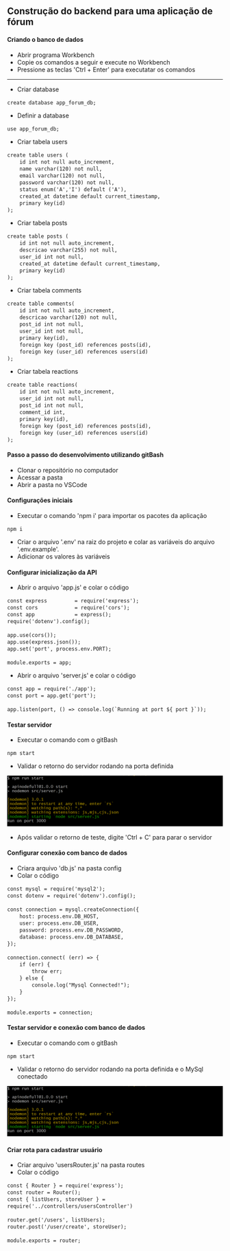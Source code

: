 ## Construção do backend para uma aplicação de fórum

#### Criando o banco de dados
* Abrir programa Workbench
* Copie os comandos a seguir e execute no Workbench
* Pressione as teclas 'Ctrl + Enter' para executatar os comandos
<hr>

* Criar database
```
create database app_forum_db;
```
* Definir a database
```
use app_forum_db;
```
* Criar tabela users
```
create table users (
	id int not null auto_increment,
    name varchar(120) not null,
    email varchar(120) not null,
    password varchar(120) not null,
    status enum('A','I') default ('A'),
    created_at datetime default current_timestamp,
    primary key(id)
);
```
* Criar tabela posts
```
create table posts (
    id int not null auto_increment,
    descricao varchar(255) not null,
    user_id int not null,
    created_at datetime default current_timestamp,
    primary key(id)
);
```
* Criar tabela comments
```
create table comments(
    id int not null auto_increment,
    descricao varchar(120) not null,
    post_id int not null,
    user_id int not null,
    primary key(id),
    foreign key (post_id) references posts(id),
    foreign key (user_id) references users(id)
);
```
* Criar tabela reactions
```
create table reactions(
	id int not null auto_increment,
    user_id int not null,
    post_id int not null,
    comment_id int,
    primary key(id),
    foreign key (post_id) references posts(id),
    foreign key (user_id) references users(id)
);
```

#### Passo a passo do desenvolvimento utilizando gitBash
* Clonar o repositório no computador
* Acessar a pasta
* Abrir a pasta no VSCode

#### Configurações iniciais
* Executar o comando 'npm i' para importar os pacotes da aplicação
```
npm i 
```

* Criar o arquivo '.env' na raiz do projeto e colar as variáveis do arquivo '.env.example'.
* Adicionar os valores às variáveis

#### Configurar inicialização da API
* Abrir o arquivo 'app.js' e colar o código
```
const express         = require('express');
const cors            = require('cors');
const app             = express();
require('dotenv').config();

app.use(cors());
app.use(express.json());
app.set('port', process.env.PORT);

module.exports = app;
```

* Abrir o arquivo 'server.js' e colar o código
```
const app = require('./app');
const port = app.get('port');

app.listen(port, () => console.log(`Running at port ${ port }`));
```
#### Testar servidor
* Executar o comando com o gitBash
```
npm start
```
* Validar o retorno do servidor rodando na porta definida

<img src="./assets/npm_start.png">


* Após validar o retorno de teste, digite 'Ctrl + C' para parar o servidor

#### Configurar conexão com banco de dados
* Criara arquivo 'db.js' na pasta config
* Colar o código
```
const mysql = require('mysql2');
const dotenv = require('dotenv').config();

const connection = mysql.createConnection({
    host: process.env.DB_HOST,
    user: process.env.DB_USER,
    password: process.env.DB_PASSWORD,
    database: process.env.DB_DATABASE,
});

connection.connect( (err) => {
    if (err) {
        throw err;
    } else {        
        console.log("Mysql Connected!");
    }
});

module.exports = connection;
```

#### Testar servidor e conexão com banco de dados
* Executar o comando com o gitBash
```
npm start
```
* Validar o retorno do servidor rodando na porta definida e o MySql conectado

<img src="./assets/npm_start.png">

#### Criar rota para cadastrar usuário
* Criar arquivo 'usersRouter.js' na pasta routes
* Colar o código
```
const { Router } = require('express');
const router = Router();
const { listUsers, storeUser } = require('../controllers/usersController')

router.get('/users', listUsers);
router.post('/user/create', storeUser);

module.exports = router;
```